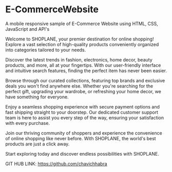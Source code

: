 # E-CommerceWebsite
 A mobile responsive sample of E-Commerce Website using HTML, CSS, JavaScript and API's
 
 
Welcome to SHOPLANE, your premier destination for online shopping! Explore a vast selection of high-quality products conveniently organized into categories tailored to your needs.

Discover the latest trends in fashion, electronics, home decor, beauty products, and more, all at your fingertips. With our user-friendly interface and intuitive search features, finding the perfect item has never been easier.

Browse through our curated collections, featuring top brands and exclusive deals you won't find anywhere else. Whether you're searching for the perfect gift, upgrading your wardrobe, or refreshing your home decor, we have something for everyone.

Enjoy a seamless shopping experience with secure payment options and fast shipping straight to your doorstep. Our dedicated customer support team is here to assist you every step of the way, ensuring your satisfaction with every purchase.

Join our thriving community of shoppers and experience the convenience of online shopping like never before. With SHOPLANE, the world's best products are just a click away.

Start exploring today and discover endless possibilities with SHOPLANE.

GIT HUB LINK: https://github.com/chavichhabra